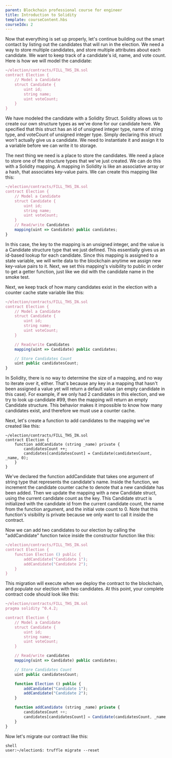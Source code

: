 ```yaml
---
parent: Blockchain professional course for engineer
title: Introduction to Solidity
template: courseContent.hbs
courseIdx: 2
---
```

Now that everything is set up properly, let's continue building out the smart contact by listing out the candidates that will run in the election. We need a way to store multiple candidates, and store multiple attributes about each candidate. We want to keep track of a candidate's id, name, and vote count. Here is how we will model the candidate:

```javascript
~/election/contracts/FILL_THS_IN.sol
contract Election {
    // Model a Candidate
    struct Candidate {
        uint id;
        string name;
        uint voteCount;
    }
}
```

We have modeled the candidate with a Solidity Struct. Solidity allows us to create our own structure types as we've done for our candidate here. We specified that this struct has an id of unsigned integer type, name of string type, and voteCount of unsigned integer type. Simply declaring this struct won't actually give us a candidate. We need to instantiate it and assign it to a variable before we can write it to storage.

The next thing we need is a place to store the candidates. We need a place to store one of the structure types that we've just created. We can do this with a Solidity mapping. A mapping in Solidity is like an associative array or a hash, that associates key-value pairs. We can create this mapping like this:

```JavaScript
~/election/contracts/FILL_THS_IN.sol
contract Election {
    // Model a Candidate
    struct Candidate {
        uint id;
        string name;
        uint voteCount;
    }
    // Read/write Candidates
    mapping(uint => Candidate) public candidates;  
}
```

In this case, the key to the mapping is an unsigned integer, and the value is a Candidate structure type that we just defined. This essentially gives us an id-based lookup for each candidate. Since this mapping is assigned to a state variable, we will write data to the blockchain anytime we assign new key-value pairs to it. Next, we set this mapping's visibility to public in order to get a getter function, just like we did with the candidate name in the smoke test.

Next, we keep track of how many candidates exist in the election with a counter cache state variable like this:

```javascript
~/election/contracts/FILL_THS_IN.sol
contract Election {
    // Model a Candidate
    struct Candidate {
        uint id;
        string name;
        uint voteCount;
    }

    // Read/write Candidates
    mapping(uint => Candidate) public candidates;

    // Store Candidates Count
    uint public candidatesCount;
}
```

In Solidity, there is no way to determine the size of a mapping, and no way to iterate over it, either. That's because any key in a mapping that hasn't been assigned a value yet will return a default value (an empty candidate in this case). For example, if we only had 2 candidates in this election, and we try to look up candidate #99, then the mapping will return an empty Candidate structure. This behavior makes it impossible to know how many candidates exist, and therefore we must use a counter cache.

Next, let's create a function to add candidates to the mapping we've created like this:

```javscript
~/election/contracts/FILL_THS_IN.sol
contract Election {
    function addCandidate (string _name) private {
        candidatesCount ++;
        candidates[candidatesCount] = Candidate(candidatesCount, _name, 0);
    }
}
```

We've declared the function addCandidate that takes one argument of string type that represents the candidate's name. Inside the function, we increment the candidate counter cache to denote that a new candidate has been added. Then we update the mapping with a new Candidate struct, using the current candidate count as the key. This Candidate struct is initialized with the candidate id from the current candidate count, the name from the function argument, and the initial vote count to 0. Note that this function's visibility is private because we only want to call it inside the contract.

Now we can add two candidates to our election by calling the "addCandidate" function twice inside the constructor function like this:

```javascript
~/election/contracts/FILL_THS_IN.sol
contract Election {
    function Election () public {
        addCandidate("Candidate 1");
        addCandidate("Candidate 2");
    }
}
```

This migration will execute when we deploy the contract to the blockchain, and populate our election with two candidates. At this point, your complete contract code should look like this:

```javaScript
~/election/contracts/FILL_THS_IN.sol
pragma solidity ^0.4.2;

contract Election {
    // Model a Candidate
    struct Candidate {
        uint id;
        string name;
        uint voteCount;
    }

    // Read/write candidates
    mapping(uint => Candidate) public candidates;

    // Store Candidates Count
    uint public candidatesCount;

    function Election () public {
        addCandidate("Candidate 1");
        addCandidate("Candidate 2");
    }

    function addCandidate (string _name) private {
        candidatesCount ++;
        candidates[candidatesCount] = Candidate(candidatesCount, _name, 0);
    }
}
```

Now let's migrate our contract like this:
```console
shell
user:~/election$: truffle migrate --reset
```
